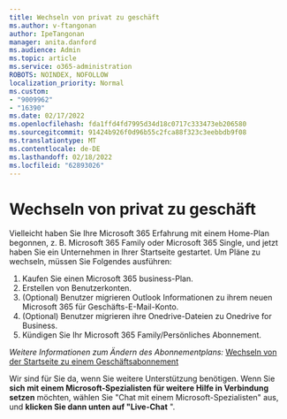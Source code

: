 ```yaml
---
title: Wechseln von privat zu geschäft
ms.author: v-ftangonan
author: IpeTangonan
manager: anita.danford
ms.audience: Admin
ms.topic: article
ms.service: o365-administration
ROBOTS: NOINDEX, NOFOLLOW
localization_priority: Normal
ms.custom:
- "9009962"
- "16390"
ms.date: 02/17/2022
ms.openlocfilehash: fda1ffd4fd7995d34d18c0717c333473eb206580
ms.sourcegitcommit: 91424b926f0d96b55c2fca88f323c3eebbdb9f08
ms.translationtype: MT
ms.contentlocale: de-DE
ms.lasthandoff: 02/18/2022
ms.locfileid: "62893026"
---
```

# <a name="switch-from-personal-to-business"></a>Wechseln von privat zu geschäft

Vielleicht haben Sie Ihre Microsoft 365 Erfahrung mit einem Home-Plan begonnen, z. B. Microsoft 365 Family oder Microsoft 365 Single, und jetzt haben Sie ein Unternehmen in Ihrer Startseite gestartet. Um Pläne zu wechseln, müssen Sie Folgendes ausführen:

1. Kaufen Sie einen Microsoft 365 business-Plan.
2. Erstellen von Benutzerkonten.
3. (Optional) Benutzer migrieren Outlook Informationen zu ihrem neuen Microsoft 365 für Geschäfts-E-Mail-Konto.
4. (Optional) Benutzer migrieren ihre Onedrive-Dateien zu Onedrive for Business.
5. Kündigen Sie Ihr Microsoft 365 Family/Persönliches Abonnement.

*Weitere Informationen zum Ändern des Abonnementplans:* [Wechseln von der Startseite zu einem Geschäftsabonnement](https://support.microsoft.com/office/switch-from-microsoft-365-for-home-to-a-business-subscription-9322ffb8-a35d-4407-8ebe-ed6ea0859b9f)

Wir sind für Sie da, wenn Sie weitere Unterstützung benötigen. Wenn Sie **sich mit einem Microsoft-Spezialisten für weitere Hilfe in Verbindung setzen** möchten, wählen Sie "Chat mit einem Microsoft-Spezialisten" aus, und **klicken Sie dann unten auf "Live-Chat** ".
